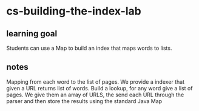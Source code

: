# cs-building-the-index-lab

## learning goal 
Students can use a Map to build an index that maps words to lists.

## notes
Mapping from each word to the list of pages. We provide a indexer that given a URL returns list of words. Build a lookup, for any word give a list of pages. We give them an array of URLS, the send each URL through the parser and then store the results using the standard Java Map
